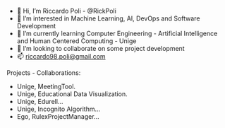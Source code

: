 - 👋 Hi, I’m Riccardo Poli - @RickPoli
- 👀 I’m interested in Machine Learning, AI, DevOps and Software Development
- 🌱 I’m currently learning Computer Engineering - Artificial Intelligence and Human Centered Computing - Unige
- 💞️ I’m looking to collaborate on some project development
- 📫 riccardo98.poli@gmail.com

Projects - Collaborations:
- Unige, MeetingTool.
- Unige, Educational Data Visualization.
- Unige, Edurell...
- Unige, Incognito Algorithm...
- Ego, RulexProjectManager...

<!---
RickPoli/RickPoli is a ✨ special ✨ repository because its `README.md` (this file) appears on your GitHub profile.
You can click the Preview link to take a look at your changes.
--->
